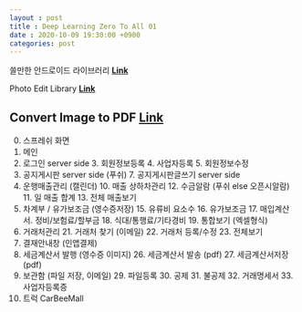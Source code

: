 ```yaml
---
layout : post
title : Deep Learning Zero To All 01
date : 2020-10-09 19:30:00 +0900
categories: post
---
```

쓸만한 안드로이드 라이브러리 <a href="https://darphin.tistory.com/80"><b>Link</b></a> <br>

Photo Edit Library <a href="https://androidexample365.com/a-photo-editor-library-with-simple-for-image-editing-using-paints-and-sticker-like-stories/"><b>Link</b></a> <br>

Convert Image to PDF <a href="https://stackoverflow.com/questions/36305362/how-to-convert-image-to-pdf"><b>Link</b></a> <br>
---
0. 스프레쉬 화면
1. 메인
2. 로그인 server side
    3. 회원정보등록 
    4. 사업자등록
    5. 회원정보수정
6. 공지게시판 server side (푸쉬)
    7. 공지게시판글쓰기 server side
8. 운행매출관리 (캘린더)
    10. 매출 상하차관리
        12. 수금알람 (푸쉬 else 오픈시알람)
    11. 일 매출 합계
        13. 전체 매출보기
14. 차계부 / 유가보조금 (영수증저장)
    15. 유류비 요소수
    16. 유가보조금
    17. 매입계산서. 정비/보험료/할부금
    18. 식대/통행료/기타경비
    19. 통합보기 (엑셀형식)
20. 거래처관리
    21. 거래처 찾기 (이메일)
    22. 거래처 등록/수정
    23. 전체보기
24. 결재안내창 (인앱결제) 
25. 세금계산서 발행 (영수증 이미지)
    26. 세금계산서 발송 (pdf)
    27. 세금계산서저장 (pdf)
28. 보관함 (파일 저장, 이메일)
    29. 파일등록
    30. 공제
    31. 불공제
    32. 거래명세서
    33. 사업자등록증
34. 트럭 CarBeeMall